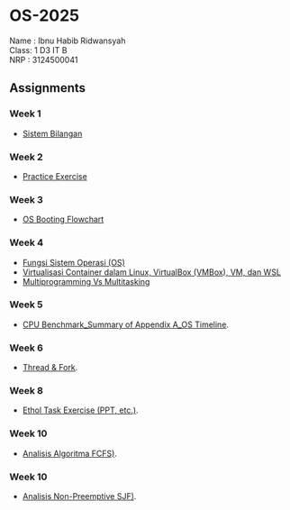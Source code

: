 # OS-2025
Name : Ibnu Habib Ridwansyah <br>
Class: 1 D3 IT B <br>
NRP  : 3124500041 <br>


## Assignments
### Week 1
- [Sistem Bilangan](https://github.com/ibnuhabibr/SisOp-2025/blob/main/Week%201/SisOp-2025.md)
  
### Week 2
- [Practice Exercise](https://github.com/ibnuhabibr/SisOp-2025/blob/main/Week%202/Chapter%201%20Practice%20Exercise.md)
  
### Week 3
- [OS Booting Flowchart](https://github.com/ibnuhabibr/SisOp-2025/blob/main/Week%203/OS%20Booting%20Flowchart.md)
  
### Week 4
- [Fungsi Sistem Operasi (OS)](https://github.com/ibnuhabibr/SisOp-2025/blob/main/Week%204/Fungsi%20Sistem%20Operasi%20(OS).md)
- [Virtualisasi Container dalam Linux, VirtualBox (VMBox), VM, dan WSL](https://github.com/ibnuhabibr/SisOp-2025/blob/main/Week%204/Multiprogramming%20Vs%20Multitasking.md)
- [Multiprogramming Vs Multitasking](https://github.com/ibnuhabibr/SisOp-2025/blob/main/Week%204/Virtualisasi%20Container%20dalam%20Linux%2C%20VirtualBox%20(VMBox)%2C%20VM%2C%20dan%20WSL.md)
  
### Week 5
- [CPU Benchmark_Summary of Appendix A_OS Timeline](https://github.com/ibnuhabibr/SisOp-2025/blob/main/Week%205/CPU%20Benchmark_Summary%20of%20Appendix%20A_OS%20Timeline.md).
  
### Week 6
- [Thread & Fork](https://github.com/ibnuhabibr/SisOp-2025/blob/main/Week%206/Thread%20%26%20Fork.md).
  
### Week 8
- [Ethol Task Exercise (PPT, etc.)](https://github.com/ibnuhabibr/SisOp-2025/blob/main/Week%208/Ethol%20Task%20Exercise%20(PPT%2C%20etc.).md).

### Week 10
- [Analisis Algoritma FCFS)](https://github.com/ibnuhabibr/SisOp-2025/blob/main/Week%2010/Analisis%20Algoritma%20FCFS.md).

### Week 10
- [Analisis Non-Preemptive SJF)](https://github.com/ibnuhabibr/SisOp-2025/blob/main/Week%2013/Analisis%20Non-Preemptive%20SJF.md).
